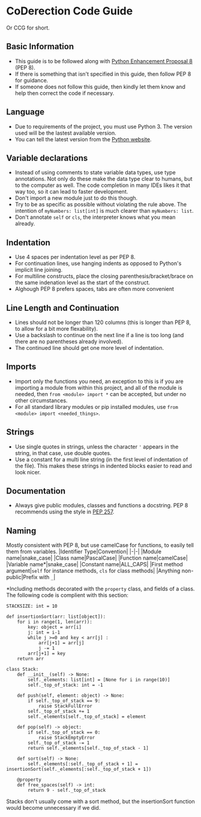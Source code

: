 # CoDerection Code Guide
Or CCG for short.
## Basic Information
* This guide is to be followed along with [Python Enhancement Proposal 8](https://peps.python.org/pep-0008/) (PEP 8).
* If there is something that isn't specified in this guide, then follow PEP 8 for guidance.
* If someone does not follow this guide, then kindly let them know and help then correct the code if necessary.
## Language
* Due to requirements of the project, you must use Python 3. The version used will be the lastest available version.
* You can tell the latest version from the [Python website](https://www.python.org/).
## Variable declarations
* Instead of using comments to state variable data types, use type annotations. Not only do these make the data type clear to humans, but to the computer as well. The code completion in many IDEs likes it that way too, so it can lead to faster development.
* Don't import a new module just to do this though.
* Try to be as specific as possible without violating the rule above. The intention of `myNumbers: list[int]` is much clearer than `myNumbers: list`.
* Don't annotate `self` or `cls`, the interpreter knows what you mean already.
## Indentation
* Use 4 spaces per indentation level as per PEP 8.
* For continuation lines, use hanging indents as opposed to Python's implicit line joining.
* For multiline constructs, place the closing parenthesis/bracket/brace on the same indenation level as the start of the construct.
* Alghough PEP 8 prefers spaces, tabs are often more convenient 
## Line Length and Continuation
* Lines should not be longer than 120 columns (this is longer than PEP 8, to allow for a bit more flexability).
* Use a backslash to continue on the next line if a line is too long (and there are no parentheses already involved).
* The continued line should get one more level of indentation.
## Imports
* Import only the functions you need, an exception to this is if you are importing a module from within this project, and all of the module is needed, then `from <module> import *` can be accepted, but under no other circumstances.
* For all standard library modules or pip installed modules, use `from <module> import <needed_things>`.
## Strings
* Use single quotes in strings, unless the character `'` appears in the string, in that case, use double quotes.
* Use a constant for a multi line string (in the first level of indentation of the file). This makes these strings in indented blocks easier to read and look nicer.
## Documentation
* Always give public modules, classes and functions a docstring. PEP 8 recommends using the style in [PEP 257](https://peps.python.org/pep-0257/).
## Naming
Mostly consistent with PEP 8, but use camelCase for functions, to easily tell them from variables.
|Identifier Type|Convention|
|-|-|
|Module name|snake_case|
|Class name|PascalCase|
|Function name|camelCase|
|Variable name\*|snake_case|
|Constant name|ALL_CAPS|
|First method argument|`self` for instance methods, `cls` for class methods|
|Anything non-public|Prefix with `_`|

\*Including methods decorated with the `property` class, and fields of a class.
The following code is complient with this section:
```
STACKSIZE: int = 10

def insertionSort(arr: list[object]):
    for i in range(1, len(arr)):
        key: object = arr[i]
        j: int = i-1
        while j >=0 and key < arr[j] :
            arr[j+1] = arr[j]
            j -= 1
        arr[j+1] = key
    return arr

class Stack:
    def __init__(self) -> None:
        self._elements: list[int] = [None for i in range(10)]
        self._top_of_stack: int = -1
    
    def push(self, element: object) -> None:
        if self._top_of_stack == 9:
            raise StackFullError
        self._top_of_stack += 1
        self._elements[self._top_of_stack] = element
    
    def pop(self) -> object:
        if self._top_of_stack == 0:
            raise StackEmptyError
        self._top_of_stack -= 1
        return self._elements[self._top_of_stack - 1]
    
    def sort(self) -> None:
        self._elements[:self._top_of_stack + 1] = insertionSort(self._elements[:self._top_of_stack + 1])
    
    @property
    def free_spaces(self) -> int:
        return 9 - self._top_of_stack
```
Stacks don't usually come with a sort method, but the insertionSort function would become unnecessary if we did.
